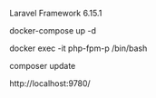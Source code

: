 Laravel Framework 6.15.1

docker-compose up -d

docker exec -it php-fpm-p /bin/bash

composer update

http://localhost:9780/


